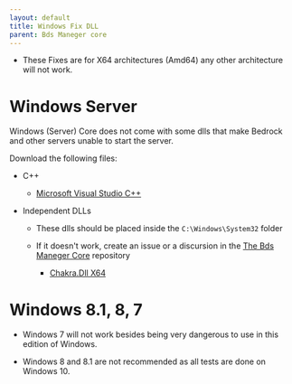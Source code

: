```yaml
---
layout: default
title: Windows Fix DLL
parent: Bds Maneger core
---
```


[msc++]: https://aka.ms/vs/16/release/vc_redist.x64.exe
[chakra]: https://github.com/The-Bds-Maneger/Raw_files/raw/main/WindowsDll/Chakra.dll

* These Fixes are for X64 architectures (Amd64) any other architecture will not work.

# Windows Server

Windows (Server) Core does not come with some dlls that make Bedrock and other servers unable to start the server.

Download the following files:

- C++ 
    - [Microsoft Visual Studio C++][msc++]

- Independent DLLs

    * These dlls should be placed inside the `C:\Windows\System32` folder
    * If it doesn't work, create an issue or a discursion in the [The Bds Maneger Core](https://github.com/The-Bds-Maneger/Bds-Maneger-Core) repository

        - [Chakra.Dll X64][chakra]

# Windows 8.1, 8, 7

- Windows 7 will not work besides being very dangerous to use in this edition of Windows.

- Windows 8 and 8.1 are not recommended as all tests are done on Windows 10.
